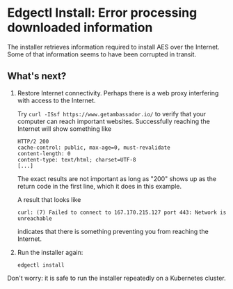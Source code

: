 # Edgectl Install: Error processing downloaded information

The installer retrieves information required to install AES over the Internet. Some of that information seems to have been corrupted in transit.

## What's next?

1. Restore Internet connectivity. Perhaps there is a web proxy interfering with access to the Internet.

   Try `curl -ISsf https://www.getambassador.io/` to verify that your computer can reach important websites. Successfully reaching the Internet will show something like

   ```shell
   HTTP/2 200
   cache-control: public, max-age=0, must-revalidate
   content-length: 0
   content-type: text/html; charset=UTF-8
   [...]
   ```

   The exact results are not important as long as "200" shows up as the return code in the first line, which it does in this example.

   A result that looks like

   ```shell
   curl: (7) Failed to connect to 167.170.215.127 port 443: Network is unreachable
   ```

   indicates that there is something preventing you from reaching the Internet.

2. Run the installer again:
   ```shell
   edgectl install
   ```

Don't worry: it is safe to run the installer repeatedly on a Kubernetes cluster.
